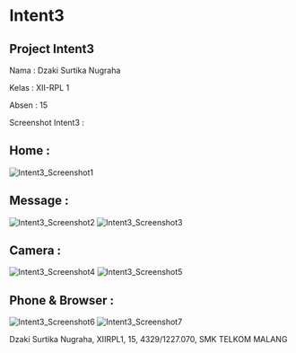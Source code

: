 # Intent3

## Project Intent3

Nama : Dzaki Surtika Nugraha

Kelas : XII-RPL 1

Absen : 15

Screenshot Intent3 :

Home : 
---
![Intent3_Screenshot1](https://dzagraha.files.wordpress.com/2016/10/intent3_home.png?w=300)

Message :
---
![Intent3_Screenshot2](https://dzagraha.files.wordpress.com/2016/10/intent3_pesan.png?w=200)
![Intent3_Screenshot3](https://dzagraha.files.wordpress.com/2016/10/intent3_tulis.png?w=200)

Camera :
---
![Intent3_Screenshot4](https://dzagraha.files.wordpress.com/2016/10/intent3_aftercap.png?w=200)
![Intent3_Screenshot5](https://dzagraha.files.wordpress.com/2016/10/intent3_camera1.png?w=200)

Phone & Browser :
---
![Intent3_Screenshot6](https://dzagraha.files.wordpress.com/2016/10/intent3_dial.png?w=200)
![Intent3_Screenshot7](https://dzagraha.files.wordpress.com/2016/10/intent3_browser.png?w=200)

Dzaki Surtika Nugraha, XIIRPL1, 15, 4329/1227.070, SMK TELKOM MALANG
